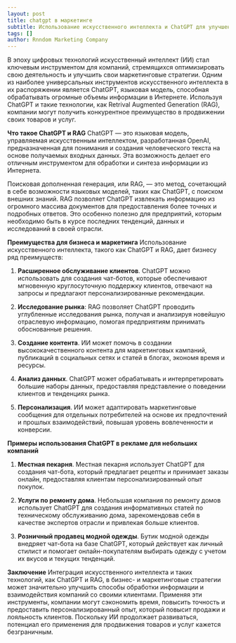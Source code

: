 ```yaml
---
layout: post
title: chatgpt в маркетинге 
subtitle: Использование искусственного интеллекта и ChatGPT для улучшения обработки информации в бизнесе и маркетинге
tags: []
author: Rnndom Marketing Company
---
```


В эпоху цифровых технологий искусственный интеллект (ИИ) стал ключевым инструментом для компаний, стремящихся оптимизировать свою деятельность и улучшить свои маркетинговые стратегии. Одним из наиболее универсальных инструментов искусственного интеллекта в их распоряжении является ChatGPT, языковая модель, способная обрабатывать огромные объемы информации в Интернете. Используя ChatGPT и такие технологии, как Retrival Augmented Generation (RAG), компании могут получить конкурентное преимущество в продвижении своих товаров и услуг.

**Что такое ChatGPT и RAG**
ChatGPT — это языковая модель, управляемая искусственным интеллектом, разработанная OpenAI, предназначенная для понимания и создания человеческого текста на основе получаемых входных данных. Эта возможность делает его отличным инструментом для обработки и синтеза информации из Интернета.

Поисковая дополненная генерация, или RAG, — это метод, сочетающий в себе возможности языковых моделей, таких как ChatGPT, с поиском внешних знаний. RAG позволяет ChatGPT извлекать информацию из огромного массива документов для предоставления более точных и подробных ответов. Это особенно полезно для предприятий, которым необходимо быть в курсе последних тенденций, данных и исследований в своей отрасли.

**Преимущества для бизнеса и маркетинга**
Использование искусственного интеллекта, такого как ChatGPT и RAG, дает бизнесу ряд преимуществ:

1. **Расширенное обслуживание клиентов**. ChatGPT можно использовать для создания чат-ботов, которые обеспечивают мгновенную круглосуточную поддержку клиентов, отвечают на запросы и предлагают персонализированные рекомендации.

2. **Исследование рынка**: RAG позволяет ChatGPT проводить углубленные исследования рынка, получая и анализируя новейшую отраслевую информацию, помогая предприятиям принимать обоснованные решения.

3. **Создание контента**. ИИ может помочь в создании высококачественного контента для маркетинговых кампаний, публикаций в социальных сетях и статей в блогах, экономя время и ресурсы.

4. **Анализ данных**. ChatGPT может обрабатывать и интерпретировать большие наборы данных, предоставляя представление о поведении клиентов и тенденциях рынка.

5. **Персонализация**. ИИ может адаптировать маркетинговые сообщения для отдельных потребителей на основе их предпочтений и прошлых взаимодействий, повышая уровень вовлеченности и конверсии.

**Примеры использования ChatGPT в рекламе для небольших компаний**
1. **Местная пекарня**. Местная пекарня использует ChatGPT для создания чат-бота, который предлагает рецепты и принимает заказы онлайн, предоставляя клиентам персонализированный опыт покупок.

2. **Услуги по ремонту дома**. Небольшая компания по ремонту домов использует ChatGPT для создания информативных статей по техническому обслуживанию дома, зарекомендовав себя в качестве экспертов отрасли и привлекая больше клиентов.

3. **Розничный продавец модной одежды**. Бутик модной одежды внедряет чат-бота на базе ChatGPT, который действует как личный стилист и помогает онлайн-покупателям выбирать одежду с учетом их вкусов и текущих тенденций.

**Заключение**
Интеграция искусственного интеллекта и таких технологий, как ChatGPT и RAG, в бизнес- и маркетинговые стратегии может значительно улучшить способы обработки информации и взаимодействия компаний со своими клиентами. Применяя эти инструменты, компании могут сэкономить время, повысить точность и предоставить персонализированный опыт, который повысит продажи и лояльность клиентов. Поскольку ИИ продолжает развиваться, потенциал его применения для продвижения товаров и услуг кажется безграничным.


